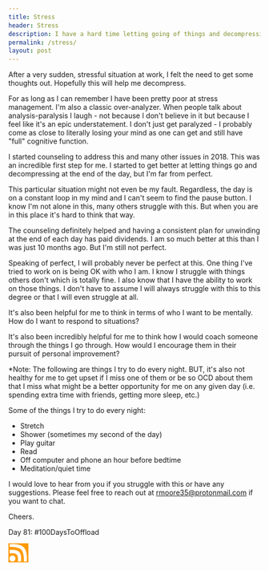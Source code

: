 ```yaml
---
title: Stress
header: Stress
description: I have a hard time letting going of things and decompressing
permalink: /stress/
layout: post
---
```


After a very sudden, stressful situation at work, I felt the need to get some thoughts out. Hopefully this will help me decompress.

For as long as I can remember I have been pretty poor at stress management. I'm also a classic over-analyzer. When people talk about analysis-paralysis I laugh - not because I don't believe in it but because I feel like it's an epic understatement. I don't just get paralyzed - I probably come as close to literally losing your mind as one can get and still have "full" cognitive function.

I started counseling to address this and many other issues in 2018. This was an incredible first step for me. I started to get better at letting things go and decompressing at the end of the day, but I'm far from perfect.

This particular situation might not even be my fault. Regardless, the day is on a constant loop in my mind and I can't seem to find the pause button. I know I'm not alone in this, many others struggle with this. But when you are in this place it's hard to think that way.

The counseling definitely helped and having a consistent plan for unwinding at the end of each day has paid dividends. I am so much better at this than I was just 10 months ago. But I'm still not perfect.

Speaking of perfect, I will probably never be perfect at this. One thing I've tried to work on is being OK with who I am. I know I struggle with things others don't which is totally fine. I also know that I have the ability to work on those things. I don't have to assume I will always struggle with this to this degree or that I will even struggle at all.

It's also been helpful for me to think in terms of who I want to be mentally. How do I want to respond to situations?

It's also been incredibly helpful for me to think how I would coach someone through the things I go through. How would I encourage them in their pursuit of personal improvement?

*Note: The following are things I try to do every night. BUT, it's also not healthy for me to get upset if I miss one of them or be so OCD about them that I miss what might be a better opportunity for me on any given day (i.e. spending extra time with friends, getting more sleep, etc.)

Some of the things I try to do every night:

<ul>
  <li>Stretch</li>
  <li>Shower (sometimes my second of the day)</li>
  <li>Play guitar</li>
  <li>Read</li>
  <li>Off computer and phone an hour before bedtime</li>
  <li>Meditation/quiet time</li>
</ul>

I would love to hear from you if you struggle with this or have any suggestions. Please feel free to reach out at <a href="mailto:rmoore35@protonmail.com">rmoore35@protonmail.com</a> if you want to chat.

Cheers.

Day 81: #100DaysToOffload

<a href="https://rmooreblog.netlify.app/feed.xml"><img src="/assets/images/rss_feed.jpg" style="opacity:1;" width="40"/></a>
